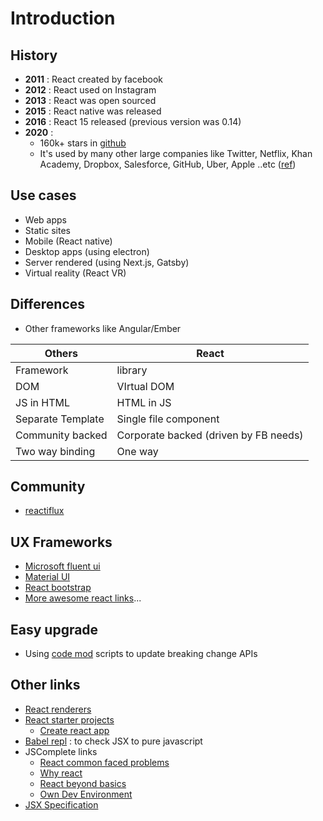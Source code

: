 # Introduction

## History

- **2011** : React created by facebook
- **2012** : React used on Instagram
- **2013** : React was open sourced
- **2015** : React native was released
- **2016** : React 15 released (previous version was 0.14)
- **2020** : 
    - 160k+ stars in [github](https://github.com/facebook/react/)
    - It's used by many other large companies like Twitter, Netflix, Khan Academy, Dropbox, Salesforce, GitHub, Uber, Apple ..etc ([ref](https://medium.com/front-end-weekly/top-25-companies-brands-using-reactjs-development-8be87b32cec2))


## Use cases
- Web apps
- Static sites
- Mobile (React native)
- Desktop apps (using electron)
- Server rendered (using Next.js, Gatsby)
- Virtual reality (React VR)


## Differences
- Other frameworks like Angular/Ember 

| Others            | React                                 |
|-------------------|---------------------------------------|
| Framework         | library                               |
| DOM               | VIrtual DOM                           |
| JS in HTML        | HTML in JS                            |
| Separate Template | Single file component                 |
| Community backed  | Corporate backed (driven by FB needs) |
| Two way binding   | One way                               |


## Community
- [reactiflux](https://www.reactiflux.com/)


## UX Frameworks
- [Microsoft fluent ui](https://developer.microsoft.com/en-us/fluentui#/)
- [Material UI](https://material-ui.com/)
- [React bootstrap](https://react-bootstrap.github.io/)
- [More awesome react links](https://github.com/enaqx/awesome-react)...


## Easy upgrade
- Using [code mod](https://github.com/reactjs/react-codemod) scripts to update breaking change APIs

## Other links
- [React renderers](https://github.com/chentsulin/awesome-react-renderer)
- [React starter projects](https://www.javascriptstuff.com/react-starter-projects/)
   - [Create react app](https://create-react-app.dev/)
- [Babel repl](https://babeljs.io/repl) : to check JSX to pure javascript
- JSComplete links
   - [React common faced problems](https://jscomplete.com/learn/react-beyond-basics/react-cfp)
   - [Why react](https://jscomplete.com/learn/why-react)
   - [React beyond basics](https://jscomplete.com/learn/react-beyond-basics)
   - [Own Dev Environment](https://jscomplete.com/learn/1rd-reactful)
- [JSX Specification](https://facebook.github.io/jsx/)   